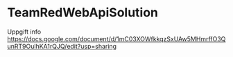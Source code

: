 # TeamRedWebApiSolution

Uppgift info https://docs.google.com/document/d/1mC03XOWfkkqzSxUAw5MHmrffO3QunRT9OulhKA1rQJQ/edit?usp=sharing
